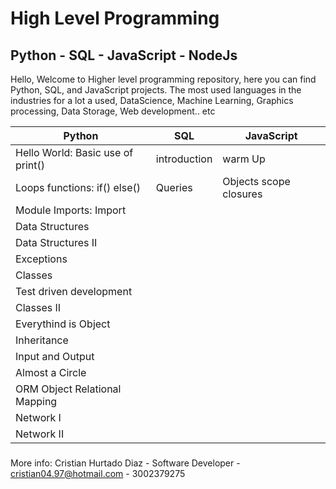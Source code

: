 # High Level Programming
## Python - SQL - JavaScript - NodeJs
Hello, Welcome to Higher level programming repository, here you can find Python, SQL, and JavaScript projects. The most used languages in the industries for a lot a used, DataScience, Machine Learning, Graphics processing, Data Storage, Web development.. etc

| Python | SQL | JavaScript
|--------|-----|------------|
| Hello World: Basic use of print() | introduction | warm Up |
| Loops functions: if() else() | Queries | Objects scope closures |
| Module Imports: Import | | |
| Data Structures
| Data Structures II
| Exceptions
| Classes
| Test driven development
| Classes II
| Everythind is Object
| Inheritance
| Input and Output
| Almost a Circle
| ORM Object Relational Mapping
| Network I
| Network II



### 

More info: Cristian Hurtado Diaz - Software Developer - cristian04.97@hotmail.com - 3002379275
